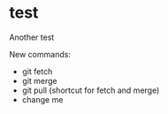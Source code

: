 # test
Another test

New commands:
- git fetch
- git merge
- git pull (shortcut for fetch and merge)
- change me
